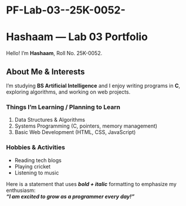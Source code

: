 # PF-Lab-03--25K-0052-
# Hashaam — Lab 03 Portfolio

Hello! I’m **Hashaam**, Roll No. 25K-0052.

## About Me & Interests

I’m studying **BS Artificial Intelligence** and I enjoy writing programs in **C**, exploring algorithms, and working on web projects.

### Things I’m Learning / Planning to Learn

1. Data Structures & Algorithms  
2. Systems Programming (C, pointers, memory management)  
3. Basic Web Development (HTML, CSS, JavaScript)  

### Hobbies & Activities

- Reading tech blogs  
- Playing cricket  
- Listening to music  

Here is a statement that uses **_bold + italic_** formatting to emphasize my enthusiasm:  
**_“I am excited to grow as a programmer every day!”_**
